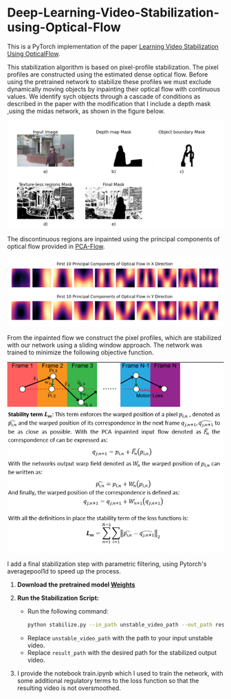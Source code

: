 # Deep-Learning-Video-Stabilization-using-Optical-Flow

This is a PyTorch implementation of the paper [Learning Video Stabilization Using OpticalFlow](https://cseweb.ucsd.edu/~ravir/jiyang_cvpr20.pdf).

This stabilization algorithm is based on pixel-profile stabilization. The pixel profiles are constructed using the estimated dense optical flow. Before using the pretrained network to stabilize these profiles we must exclude dynamically moving objects by inpainting their optical flow with continuous values. We identify sych objects through a cascade of conditions as described in the paper with the modification that I include a depth mask ,using the midas network, as shown in the figure below.

![mask](https://github.com/btxviny/Deep-Learning-Video-Stabilization-using-Optical-Flow/blob/main/images/mask.png)

The discontinuous regions are inpainted using the principal components of optical flow provided in [PCA-Flow](http://openaccess.thecvf.com/content_cvpr_2015/papers/Wulff_Efficient_Sparse-to-Dense_Optical_2015_CVPR_paper.pdf).

![pca](https://github.com/btxviny/Deep-Learning-Video-Stabilization-using-Optical-Flow/blob/main/images/principal%20components.png)

From the inpainted flow we construct the pixel profiles, which are stabilized with our network using a sliding window approach. The network was trained to minimize the following objective function.

![loss](https://github.com/btxviny/Deep-Learning-Video-Stabilization-using-Optical-Flow/blob/main/images/stability_loss.png)

I add a final stabilization step with parametric filtering, using Pytorch's averagepool1d to speed up the process.

1. **Download the pretrained model [Weights](https://drive.google.com/drive/folders/1DNBNRq-ht1NgmPcmOGdwIwjhZs19koic?usp=sharing)**

3. **Run the Stabilization Script:**
   - Run the following command:
     ```bash
     python stabilize.py --in_path unstable_video_path --out_path result_path
     ```
   - Replace `unstable_video_path` with the path to your input unstable video.
   - Replace `result_path` with the desired path for the stabilized output video.

4. I provide the notebook train.ipynb which I used to train the network, with some additional regulatory terms to the loss function so that the resulting video is not oversmoothed.
